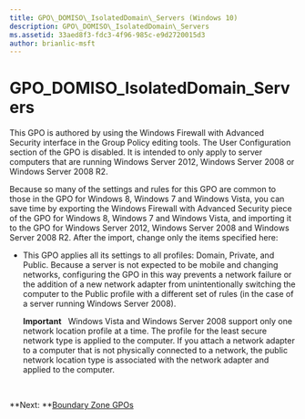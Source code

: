 ```yaml
---
title: GPO\_DOMISO\_IsolatedDomain\_Servers (Windows 10)
description: GPO\_DOMISO\_IsolatedDomain\_Servers
ms.assetid: 33aed8f3-fdc3-4f96-985c-e9d2720015d3
author: brianlic-msft
---
```


# GPO\_DOMISO\_IsolatedDomain\_Servers


This GPO is authored by using the Windows Firewall with Advanced Security interface in the Group Policy editing tools. The User Configuration section of the GPO is disabled. It is intended to only apply to server computers that are running Windows Server 2012, Windows Server 2008 or Windows Server 2008 R2.

Because so many of the settings and rules for this GPO are common to those in the GPO for Windows 8, Windows 7 and Windows Vista, you can save time by exporting the Windows Firewall with Advanced Security piece of the GPO for Windows 8, Windows 7 and Windows Vista, and importing it to the GPO for Windows Server 2012, Windows Server 2008 and Windows Server 2008 R2. After the import, change only the items specified here:

-   This GPO applies all its settings to all profiles: Domain, Private, and Public. Because a server is not expected to be mobile and changing networks, configuring the GPO in this way prevents a network failure or the addition of a new network adapter from unintentionally switching the computer to the Public profile with a different set of rules (in the case of a server running Windows Server 2008).

    **Important**  
    Windows Vista and Windows Server 2008 support only one network location profile at a time. The profile for the least secure network type is applied to the computer. If you attach a network adapter to a computer that is not physically connected to a network, the public network location type is associated with the network adapter and applied to the computer.

     

**Next: **[Boundary Zone GPOs](../p_server_archive/boundary-zone-gpos.md)

 

 





